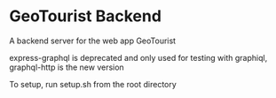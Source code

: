 # GeoTourist Backend
A backend server for the web app GeoTourist

express-graphql is deprecated and only used for testing with graphiql, graphql-http is the new version

To setup, run setup.sh from the root directory